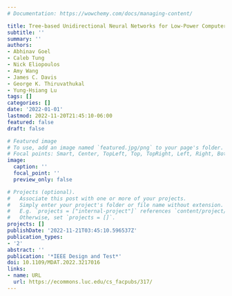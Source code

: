 ```yaml
---
# Documentation: https://wowchemy.com/docs/managing-content/

title: Tree-based Unidirectional Neural Networks for Low-Power Computer Vision
subtitle: ''
summary: ''
authors:
- Abhinav Goel
- Caleb Tung
- Nick Eliopoulos
- Amy Wang
- James C. Davis
- George K. Thiruvathukal
- Yung-Hsiang Lu
tags: []
categories: []
date: '2022-01-01'
lastmod: 2022-11-20T21:45:10-06:00
featured: false
draft: false

# Featured image
# To use, add an image named `featured.jpg/png` to your page's folder.
# Focal points: Smart, Center, TopLeft, Top, TopRight, Left, Right, BottomLeft, Bottom, BottomRight.
image:
  caption: ''
  focal_point: ''
  preview_only: false

# Projects (optional).
#   Associate this post with one or more of your projects.
#   Simply enter your project's folder or file name without extension.
#   E.g. `projects = ["internal-project"]` references `content/project/deep-learning/index.md`.
#   Otherwise, set `projects = []`.
projects: []
publishDate: '2022-11-21T03:45:10.596537Z'
publication_types:
- '2'
abstract: ''
publication: '*IEEE Design and Test*'
doi: 10.1109/MDAT.2022.3217016
links:
- name: URL
  url: https://ecommons.luc.edu/cs_facpubs/317/
---
```

